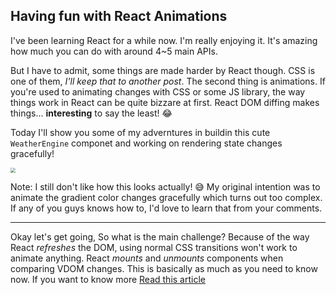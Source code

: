 ## Having fun with React Animations

I've been learning React for a while now. I'm really enjoying it. It's amazing how much you can do with around 4~5 main APIs. 

But I have to admit, some things are made harder by React though. CSS is one of them, *I'll keep that to another post*. The second thing is animations. If you're used to animating changes with CSS or some JS library, the way things work in React can be quite bizzare at first. React DOM diffing makes things... **interesting** to say the least!  😂

Today I'll show you some of my adverntures in buildin this cute `WeatherEngine` componet and working on rendering state changes gracefully! 

<img src="/Users/CReative59/Documents/Web Projects/launchpad/WeatherEngine Test.gif" style="zoom:50%;" />

Note: I still don't like how this looks actually! 😅 My original intention was to animate the gradient color changes gracefully which turns out too complex. If any of you guys knows how to, I'd love to learn that from your comments. 

------

Okay let's get going, So what is the main challenge? 
Because of the way React *refreshes* the DOM, using normal CSS transitions won't work to animate anything. React *mounts* and *unmounts* components when comparing VDOM changes. This is basically as much as you need to know now. If you want to know more [Read this article](https://programmingwithmosh.com/react/react-virtual-dom-explained/) 

 